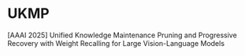 # UKMP
[AAAI 2025] Unified Knowledge Maintenance Pruning and Progressive Recovery with Weight Recalling for Large Vision-Language Models
